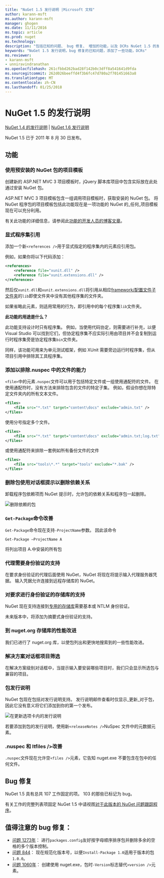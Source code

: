 ```yaml
---
title: "NuGet 1.5 发行说明 |Microsoft 文档"
author: karann-msft
ms.author: karann-msft
manager: ghogen
ms.date: 11/11/2016
ms.topic: article
ms.prod: nuget
ms.technology: 
description: "包括已知的问题、 bug 修复、 增加的功能，以及 DCRs NuGet 1.5 的发行说明。"
keywords: "NuGet 1.5 发行说明，bug 修复的已知问题，添加了一些功能，DCRs"
ms.reviewer:
- karann-msft
- unniravindranathan
ms.openlocfilehash: 261cfbbd262bad28f142b0c3dff8a541641d9fda
ms.sourcegitcommit: 262d026beeffd4f3b6fc47d780a2f701451663a8
ms.translationtype: MT
ms.contentlocale: zh-CN
ms.lasthandoff: 01/25/2018
---
```

# <a name="nuget-15-release-notes"></a>NuGet 1.5 的发行说明

[NuGet 1.4 的发行说明](../release-notes/nuget-1.4.md) | [NuGet 1.6 发行说明](../release-notes/nuget-1.6.md)

NuGet 1.5 已于 2011 年 8 月 30 日发布。

## <a name="features"></a>功能

### <a name="project-templates-with-preinstalled-nuget-packages"></a>使用预安装的 NuGet 包的项目模板
创建新的 ASP.NET MVC 3 项目模板时，jQuery 脚本库项目中包含实际放在此处通过安装 NuGet 包。

ASP.NET MVC 3 项目模板包含一组调用项目模板时，获取安装的 NuGet 包。 将 NuGet 程序包的项目模板包括此功能现在是一项功能的 NuGet 的_任何_项目模板现在可以充分利用。

有关此功能的详细信息，请参阅此[功能的开发人员的博客文章](http://blogs.msdn.com/b/marcinon/archive/2011/07/08/project-templates-and-preinstalled-nuget-packages.aspx)。

### <a name="explicit-assembly-references"></a>显式程序集引用

添加一个新`<references />`用于显式指定的程序集内的元素应引用包。

例如，如果你将以下代码添加：

```xml
<references>
    <reference file="xunit.dll" />
    <reference file="xunit.extensions.dll" />
</references>
```

然后仅`xunit.dll`和`xunit.extensions.dll`将引用从相应[framework/配置文件子文件夹](../schema/nuspec.md#explicit-assembly-references)的`lib`即使文件夹中没有其他程序集的文件夹。

如果省略此元素，则适用常用的行为，即引用中的每个程序集`lib`文件夹。

__此功能的用途是什么？__

此功能支持设计时只有程序集。 例如，当使用代码协定，则需要进行补充，以便 Visual Studio 可以找到它们，但协定程序集不应实际引用由项目并不会复制到运行时程序集旁是协定程序集`bin`文件夹。

同样，该功能可用来为单元测试框架，例如 XUnit 需要旁边运行时程序集，但从项目引用中排除其工具程序集。

### <a name="added-ability-to-exclude-files-in-the-nuspec"></a>添加以排除.nuspec 中的文件的能力
`<file>`中的元素`.nuspec`文件可以用于包括特定文件或一组使用通配符的文件。 在使用通配符时，没有方法来排除包含的文件的特定子集。 例如，假设你想在除特定文件夹内的所有文本文件。

```xml
<files>
    <file src="*.txt" target="content\docs" exclude="admin.txt" />
</files>
```

使用分号指定多个文件。

```xml
<files>
    <file src="*.txt" target="content\docs" exclude="admin.txt;log.txt" />
</files>
```

或使用通配符来排除一套例如所有备份文件的文件

```xml
<files>
    <file src="tools\*.*" target="tools" exclude="*.bak" />
</files>
```

### <a name="removing-packages-using-the-dialog-prompts-to-remove-dependencies"></a>删除包使用对话框提示以删除依赖关系
卸载程序包依赖项而 NuGet 提示时，允许包的依赖关系和程序包一起删除。

![删除依赖的包](./media/remove-dependent-packages.png)


### <a name="get-package-command-improvement"></a>`Get-Package`命令改善
`Get-Package`命令现在支持`-ProjectName`参数。 因此该命令

    Get-Package –ProjectName A

将列出项目 A.中安装的所有包

### <a name="support-for-proxies-that-require-authentication"></a>代理需要身份验证的支持
在要求身份验证的代理后面使用 NuGet，NuGet 将现在将提示输入代理服务器凭据。 输入凭据允许连接到远程存储库的 NuGet。

### <a name="support-for-repositories-that-require-authentication"></a>对要求进行身份验证的存储库的支持
NuGet 现在支持连接到[专用的存储库](../hosting-packages/local-feeds.md)需要基本或 NTLM 身份验证。

未来版本中，将添加为摘要式身份验证的支持。

### <a name="performance-improvements-to-the-nugetorg-repository"></a>到 nuget.org 存储库的性能改进
我们已进行了 nuget.org 库，以使包列出和更快地搜索到的一些性能改进。

### <a name="solution-dialog-project-filtering"></a>解决方案对话框项目筛选
在解决方案级别对话框中，当提示输入要安装哪些项目时，我们只会显示所选包与兼容的项目。

### <a name="package-release-notes"></a>包发行说明
NuGet 包现在包括对发行说明支持。 发行说明邮件查看时仅显示_更新_对于包，因此它没有意义将它们添加到你的第一个发布。

![在更新选项卡内的发行说明](./media/manage-nuget-packages-release-notes.png)

若要添加到包的发行说明，使用新`<releaseNotes />`NuSpec 文件中的元数据元素。

### <a name="nuspec-ltfiles-gt-improvement"></a>.nuspec 和 ltfiles /&gt;改善
`.nuspec`文件现在允许空`<files />`元素，它告知 nuget.exe 不要包含在包中的任何文件。

## <a name="bug-fixes"></a>Bug 修复
NuGet 1.5 具有总共 107 工作固定的项。 103 的那些已标记为 bug。

有关工作的完整列表项固定 NuGet 1.5 中请视图[对于此版本的 NuGet 问题跟踪程序](http://nuget.codeplex.com/workitem/list/advanced?keyword=&status=All&type=All&priority=All&release=NuGet%201.5&assignedTo=All&component=All&sortField=Summary&sortDirection=Descending&page=0)。

## <a name="bug-fixes-worth-noting"></a>值得注意的 bug 修复：

* [问题 1273年](http://nuget.codeplex.com/workitem/1273)： 进行`packages.config`友好按字母顺序排序包并删除多余的空格的多个版本控制。
* [问题 844](http://nuget.codeplex.com/workitem/844)： 现在规范化版本号，以便`Install-Package 1.0`适用于版本的包`1.0.0`。
* [问题 1060年](http://nuget.codeplex.com/workitem/1060)： 创建使用 nuget.exe，包时`-Version`标志替代`<version />`元素。
